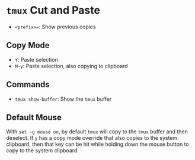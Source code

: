 # `tmux` Cut and Paste

- `<prefix>=`: Show previous copies

## Copy Mode

- `Y`: Paste selection
- `M-y`: Paste selection, also copying to clipboard

## Commands

- `tmux show-buffer`: Show the `tmux` buffer

## Default Mouse

With `set -g mouse on`, by default `tmux` will copy to the `tmux` buffer and then deselect. If `y` has a copy mode override that also copies to the system clipboard, then that key can be hit while holding down the mouse button to copy to the system clipboard.
